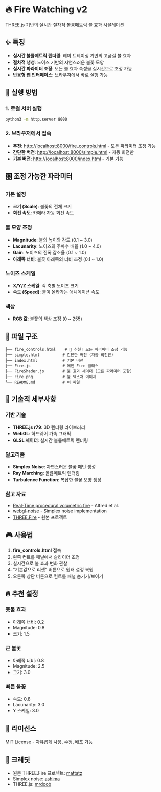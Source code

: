 # 🔥 Fire Watching v2

THREE.js 기반의 실시간 절차적 볼륨메트릭 불 효과 시뮬레이션

## ✨ 특징

- **실시간 볼륨메트릭 렌더링**: 레이 트레이싱 기반의 고품질 불 효과
- **절차적 생성**: 노이즈 기반의 자연스러운 불꽃 모양
- **실시간 파라미터 조정**: 모든 불 효과 속성을 실시간으로 조정 가능
- **반응형 웹 인터페이스**: 브라우저에서 바로 실행 가능

## 🚀 실행 방법

### 1. 로컬 서버 실행
```bash
python3 -m http.server 8000
```

### 2. 브라우저에서 접속
- **추천**: [http://localhost:8000/fire_controls.html](http://localhost:8000/fire_controls.html) - 모든 파라미터 조정 가능
- **간단한 버전**: [http://localhost:8000/simple.html](http://localhost:8000/simple.html) - 자동 회전만
- **기본 버전**: [http://localhost:8000/index.html](http://localhost:8000/index.html) - 기본 기능

## 🎛️ 조정 가능한 파라미터

### 기본 설정
- **크기 (Scale)**: 불꽃의 전체 크기
- **회전 속도**: 카메라 자동 회전 속도

### 불 모양 조정
- **Magnitude**: 불의 높이와 강도 (0.1 ~ 3.0)
- **Lacunarity**: 노이즈의 주파수 배율 (1.0 ~ 4.0)
- **Gain**: 노이즈의 진폭 감소율 (0.1 ~ 1.0)
- **아래쪽 너비**: 불꽃 아래쪽의 너비 조정 (0.1 ~ 1.0)

### 노이즈 스케일
- **X/Y/Z 스케일**: 각 축별 노이즈 크기
- **속도 (Speed)**: 불이 올라가는 애니메이션 속도

### 색상
- **RGB 값**: 불꽃의 색상 조정 (0 ~ 255)

## 📁 파일 구조

```
├── fire_controls.html    # 🎯 추천! 모든 파라미터 조정 가능
├── simple.html          # 간단한 버전 (자동 회전만)
├── index.html           # 기본 버전
├── Fire.js              # 메인 Fire 클래스
├── FireShader.js        # 불 효과 셰이더 (모든 파라미터 포함)
├── Fire.png             # 불 텍스처 이미지
└── README.md            # 이 파일
```

## 🔧 기술적 세부사항

### 기반 기술
- **THREE.js r79**: 3D 렌더링 라이브러리
- **WebGL**: 하드웨어 가속 그래픽
- **GLSL 셰이더**: 실시간 볼륨메트릭 렌더링

### 알고리즘
- **Simplex Noise**: 자연스러운 불꽃 패턴 생성
- **Ray Marching**: 볼륨메트릭 렌더링
- **Turbulence Function**: 복잡한 불꽃 모양 생성

### 참고 자료
- [Real-Time procedural volumetric fire](http://dl.acm.org/citation.cfm?id=1230131) - Alfred et al.
- [webgl-noise](https://github.com/ashima/webgl-noise/blob/master/src/noise3D.glsl) - Simplex noise implementation
- [THREE.Fire](https://github.com/mattatz/THREE.Fire) - 원본 프로젝트

## 🎮 사용법

1. **fire_controls.html** 접속
2. 왼쪽 컨트롤 패널에서 슬라이더 조정
3. 실시간으로 불 효과 변화 관찰
4. "기본값으로 리셋" 버튼으로 원래 설정 복원
5. 오른쪽 상단 버튼으로 컨트롤 패널 숨기기/보이기

## 🔥 추천 설정

### 촛불 효과
- 아래쪽 너비: 0.2
- Magnitude: 0.8
- 크기: 1.5

### 큰 불꽃
- 아래쪽 너비: 0.8
- Magnitude: 2.5
- 크기: 3.0

### 빠른 불꽃
- 속도: 0.8
- Lacunarity: 3.0
- Y 스케일: 3.0

## 📄 라이선스

MIT License - 자유롭게 사용, 수정, 배포 가능

## 🙏 크레딧

- 원본 THREE.Fire 프로젝트: [mattatz](https://github.com/mattatz/THREE.Fire)
- Simplex noise: [ashima](https://github.com/ashima/webgl-noise)
- THREE.js: [mrdoob](https://github.com/mrdoob/three.js) 